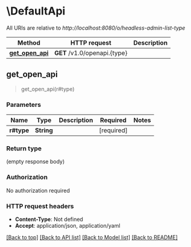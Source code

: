 # \DefaultApi

All URIs are relative to *http://localhost:8080/o/headless-admin-list-type*

Method | HTTP request | Description
------------- | ------------- | -------------
[**get_open_api**](DefaultApi.md#get_open_api) | **GET** /v1.0/openapi.{type} | 



## get_open_api

> get_open_api(r#type)


### Parameters


Name | Type | Description  | Required | Notes
------------- | ------------- | ------------- | ------------- | -------------
**r#type** | **String** |  | [required] |

### Return type

 (empty response body)

### Authorization

No authorization required

### HTTP request headers

- **Content-Type**: Not defined
- **Accept**: application/json, application/yaml

[[Back to top]](#) [[Back to API list]](../README.md#documentation-for-api-endpoints) [[Back to Model list]](../README.md#documentation-for-models) [[Back to README]](../README.md)

